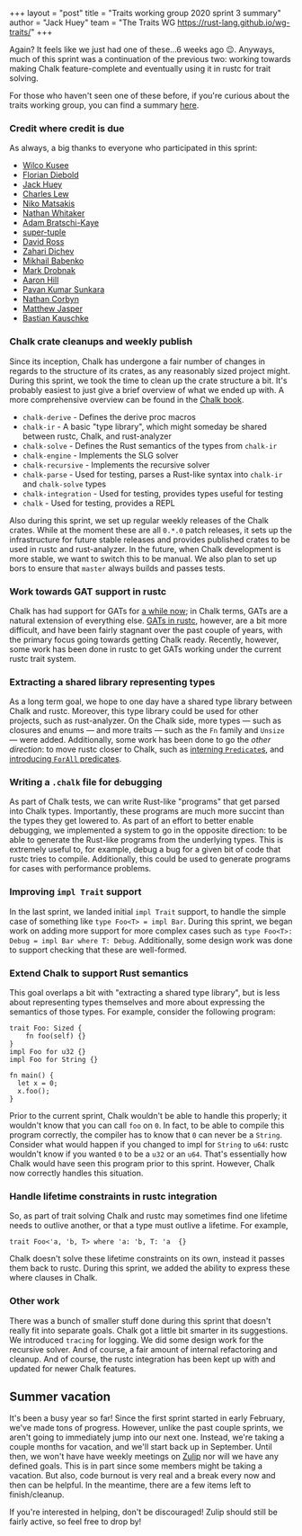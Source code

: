 +++
layout = "post"
title = "Traits working group 2020 sprint 3 summary"
author = "Jack Huey"
team = "The Traits WG <https://rust-lang.github.io/wg-traits/>"
+++

Again? It feels like we just had one of these...6 weeks ago 😉. Anyways, much of this sprint was a continuation of the previous two: working towards making Chalk feature-complete and eventually using it in rustc for trait solving.

For those who haven't seen one of these before, if you're curious about the traits working group, you can find a summary [here](https://rust-lang.github.io/wg-traits/).

### Credit where credit is due

As always, a big thanks to everyone who participated in this sprint:

* [Wilco Kusee]
* [Florian Diebold]
* [Jack Huey]
* [Charles Lew]
* [Niko Matsakis]
* [Nathan Whitaker]
* [Adam Bratschi-Kaye]
* [super-tuple]
* [David Ross]
* [Zahari Dichev]
* [Mikhail Babenko]
* [Mark Drobnak]
* [Aaron Hill]
* [Pavan Kumar Sunkara]
* [Nathan Corbyn]
* [Matthew Jasper]
* [Bastian Kauschke]

[Wilco Kusee]: https://github.com/detrumi
[Charles Lew]: https://github.com/crlf0710
[Niko Matsakis]: https://github.com/nikomatsakis
[Jack Huey]: https://github.com/jackh726
[Florian Diebold]: https://github.com/flodiebold
[Nathan Whitaker]: https://github.com/nathanwhit
[Adam Bratschi-Kaye]: https://github.com/adamrk
[super-tuple]: https://github.com/super-tuple
[David Ross]: https://github.com/daboross
[Zahari Dichev]: https://github.com/zaharidichev
[Mikhail Babenko]: https://github.com/Areredify
[Mark Drobnak]: https://github.com/Mcat12
[Aaron Hill]: https://github.com/Aaron1011
[Pavan Kumar Sunkara]: https://github.com/pksunkara
[Nathan Corbyn]: https://github.com/doctorn
[Matthew Jasper]: https://github.com/matthewjasper
[Bastian Kauschke]: https://github.com/lcnr

### Chalk crate cleanups and weekly publish

Since its inception, Chalk has undergone a fair number of changes in regards to the structure of its crates, as any reasonably sized project might. During this sprint, we took the time to clean up the crate structure a bit. It's probably easiest to just give a brief overview of what we ended up with. A more comprehensive overview can be found in the [Chalk book](http://rust-lang.github.io/chalk/book/what_is_chalk/crates.html).
- `chalk-derive` - Defines the derive proc macros
- `chalk-ir` - A basic "type library", which might someday be shared between rustc, Chalk, and rust-analyzer
- `chalk-solve` - Defines the Rust semantics of the types from `chalk-ir`
- `chalk-engine` - Implements the SLG solver
- `chalk-recursive` - Implements the recursive solver
- `chalk-parse` - Used for testing, parses a Rust-like syntax into `chalk-ir` and `chalk-solve` types
- `chalk-integration` - Used for testing, provides types useful for testing
- `chalk` - Used for testing, provides a REPL

Also during this sprint, we set up regular weekly releases of the Chalk crates. While at the moment these are all `0.*.0` patch releases, it sets up the infrastructure for future stable releases and provides published crates to be used in rustc and rust-analyzer. In the future, when Chalk development is more stable, we want to switch this to be manual. We also plan to set up bors to ensure that `master` always builds and passes tests.

### Work towards GAT support in rustc

Chalk has had support for GATs for [a while now](https://github.com/rust-lang/chalk/pull/145); in Chalk terms, GATs are a natural extension of everything else. [GATs in rustc](https://github.com/rust-lang/rust/issues/44265), however, are a bit more difficult, and have been fairly stagnant over the past couple of years, with the primary focus going towards getting Chalk ready. Recently, however, some work has been done in rustc to get GATs working under the current rustc trait system.

### Extracting a shared library representing types

As a long term goal, we hope to one day have a shared type library between Chalk and rustc. Moreover, this type library could be used for other projects, such as rust-analyzer. On the Chalk side, more types — such as closures and enums — and more traits — such as the `Fn` family and `Unsize` — were added. Additionally, some work has been done to go the *other direction*: to move rustc closer to Chalk, such as [interning `Predicate`s](https://github.com/rust-lang/rust/pull/72055), and [introducing `ForAll` predicates](https://github.com/rust-lang/rust/pull/73503).

### Writing a `.chalk` file for debugging

As part of Chalk tests, we can write Rust-like "programs" that get parsed into Chalk types. Importantly, these programs are much more succint than the types they get lowered to. As part of an effort to better enable debugging, we implemented a system to go in the opposite direction: to be able to generate the Rust-like programs from the underlying types. This is extremely useful to, for example, debug a bug for a given bit of code that rustc tries to compile. Additionally, this could be used to generate programs for cases with performance problems.

### Improving `impl Trait` support

In the last sprint, we landed initial `impl Trait` support, to handle the simple case of something like `type Foo<T> = impl Bar`. During this sprint, we began work on adding more support for more complex cases such as `type Foo<T>: Debug = impl Bar where T: Debug`. Additionally, some design work was done to support checking that these are well-formed.

### Extend Chalk to support Rust semantics

This goal overlaps a bit with "extracting a shared type library", but is less about representing types themselves and more about expressing the semantics of those types. For example, consider the following program:

```
trait Foo: Sized {
    fn foo(self) {}
}
impl Foo for u32 {}
impl Foo for String {}

fn main() {
  let x = 0;
  x.foo();
}
```
Prior to the current sprint, Chalk wouldn't be able to handle this properly; it wouldn't know that you can call `foo` on `0`. In fact, to be able to compile this program correctly, the compiler has to know that `0` can never be a `String`. Consider what would happen if you changed to impl for `String` to `u64`: rustc wouldn't know if you wanted `0` to be a `u32` or an `u64`. That's essentially how Chalk would have seen this program prior to this sprint. However, Chalk now correctly handles this situation.

### Handle lifetime constraints in rustc integration

So, as part of trait solving Chalk and rustc may sometimes find one lifetime needs to outlive another, or that a type must outlive a lifetime. For example,

```
trait Foo<'a, 'b, T> where 'a: 'b, T: 'a  {}
```
Chalk doesn't solve these lifetime constraints on its own, instead it passes them back to rustc. During this sprint, we added the ability to express these where clauses in Chalk.

### Other work

There was a bunch of smaller stuff done during this sprint that doesn't really fit into separate goals. Chalk got a little bit smarter in its suggestions. We introduced `tracing` for logging. We did some design work for the recursive solver. And of course, a fair amount of internal refactoring and cleanup. And of course, the rustc integration has been kept up with and updated for newer Chalk features.

## Summer vacation

It's been a busy year so far! Since the first sprint started in early February, we've made tons of progress. However, unlike the past couple sprints, we aren't going to immediately jump into our next one. Instead, we're taking a couple months for vacation, and we'll start back up in September. Until then, we won't have have weekly meetings on [Zulip](https://rust-lang.zulipchat.com/#narrow/stream/144729-wg-traits) nor will we have any defined goals. This is in part since some members might be taking a vacation. But also, code burnout is very real and a break every now and then can be helpful. In the meantime, there are a few items left to finish/cleanup.

If you're interested in helping, don't be discouraged! Zulip should still be fairly active, so feel free to drop by!
